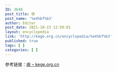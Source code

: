 ```yaml
---
ID: 3640
post_title: 俳
post_name: '%e4%bf%b3'
author: Editor
post_date: 2021-10-23 12:59:01
layout: encyclopedia
link: 'http://kege.org.cn/encyclopedia/%e4%bf%b3'
published: true
tags: [ ]
categories: [ ]
---
```

参考链接：<a href="http://kege.org.cn/encyclopedia/%e7%97%b1">痱 – kege.org.cn</a>